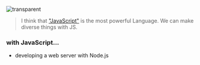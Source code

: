 ![transparent](https://capsule-render.vercel.app/api?type=transparent&fontColor=1E90FF&text=Eric&nbsp;Haam&height=150&fontSize=60&descAlignY=75&descAlign=60)

> I think that ["JavaScript"](https://haaam.notion.site/JavaScript-e817b10b047d4566b1c263e692251bb1) is the most powerful Language.
We can make diverse things with JS.

### with JavaScript...
- developing a web server with Node.js
